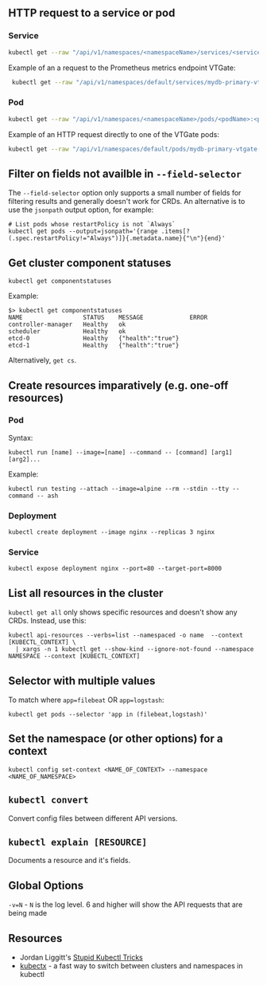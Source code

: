 ## HTTP request to a service or pod

### Service

```bash
kubectl get --raw "/api/v1/namespaces/<namespaceName>/services/<serviceName>:<port>/proxy/<path>"
```

Example of an a request to the Prometheus metrics endpoint VTGate:

```bash
 kubectl get --raw "/api/v1/namespaces/default/services/mydb-primary-vtgate-0867c40b:15000/proxy/metrics"
```

### Pod

```bash
kubectl get --raw "/api/v1/namespaces/<namespaceName>/pods/<podName>:<port>/proxy/<path>"
```

Example of an HTTP request directly to one of the VTGate pods:

```bash
kubectl get --raw "/api/v1/namespaces/default/pods/mydb-primary-vtgate-0867c40b-755585b47b-94ptr:15000/proxy/metrics"
```

## Filter on fields not availble in `--field-selector`

The `--field-selector` option only supports a small number of fields for filtering results and generally doesn't work for CRDs. An alternative is to use the `jsonpath` output option, for example:

```
# List pods whose restartPolicy is not `Always`
kubectl get pods --output=jsonpath='{range .items[?(.spec.restartPolicy!="Always")]}{.metadata.name}{"\n"}{end}'
```

## Get cluster component statuses

```
kubectl get componentstatuses
```

Example:

```
$> kubectl get componentstatuses
NAME                 STATUS    MESSAGE             ERROR
controller-manager   Healthy   ok
scheduler            Healthy   ok
etcd-0               Healthy   {"health":"true"}
etcd-1               Healthy   {"health":"true"}
```

Alternatively, `get cs`.

## Create resources imparatively (e.g. one-off resources)

### Pod

Syntax:

```
kubectl run [name] --image=[name] --command -- [command] [arg1] [arg2]...
```

Example:

```
kubectl run testing --attach --image=alpine --rm --stdin --tty --command -- ash
```

### Deployment

```
kubectl create deployment --image nginx --replicas 3 nginx
```

### Service

```
kubectl expose deployment nginx --port=80 --target-port=8000
```

## List all resources in the cluster

`kubectl get all` only shows specific resources and doesn't show any CRDs. Instead, use this:

```
kubectl api-resources --verbs=list --namespaced -o name  --context [KUBECTL_CONTEXT] \
  | xargs -n 1 kubectl get --show-kind --ignore-not-found --namespace NAMESPACE --context [KUBECTL_CONTEXT]
```

## Selector with multiple values

To match where `app=filebeat` OR `app=logstash`:

```
kubectl get pods --selector 'app in (filebeat,logstash)'
```

## Set the namespace (or other options) for a context

```
kubectl config set-context <NAME_OF_CONTEXT> --namespace <NAME_OF_NAMESPACE>
```

## `kubectl convert`

Convert config files between different API versions.

## `kubectl explain [RESOURCE]`

Documents a resource and it's fields.

## Global Options

`-v=N` - `N` is the log level. 6 and higher will show the API requests that are being made

## Resources

* Jordan Liggitt's [Stupid Kubectl Tricks](https://schd.ws/hosted_files/kccncna17/de/Stupid%20Kubectl%20Tricks.pdf)
* [kubectx](https://github.com/ahmetb/kubectx) - a fast way to switch between clusters and namespaces in kubectl
